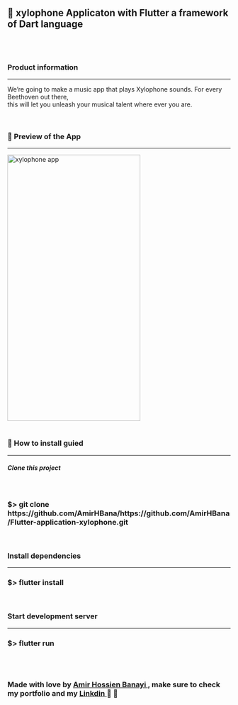 
<h2> 🎹 <strong> xylophone </strong> Applicaton with Flutter a framework of Dart language  </h2>

<br>
<br>

<h3> Product information </h3>

<hr>

<p> We’re going to make a music app that plays Xylophone sounds. For every Beethoven out there,<br>
  this will let you unleash your musical talent where ever you are. </p>

<br>

<h3> 🚀 Preview of the App </h3>

<hr>

<img src="https://private-user-images.githubusercontent.com/140143893/314474162-d4068b8e-1728-4c84-98e8-64c18d3f19be.png?jwt=eyJhbGciOiJIUzI1NiIsInR5cCI6IkpXVCJ9.eyJpc3MiOiJnaXRodWIuY29tIiwiYXVkIjoicmF3LmdpdGh1YnVzZXJjb250ZW50LmNvbSIsImtleSI6ImtleTUiLCJleHAiOjE3MTA5MzI3OTIsIm5iZiI6MTcxMDkzMjQ5MiwicGF0aCI6Ii8xNDAxNDM4OTMvMzE0NDc0MTYyLWQ0MDY4YjhlLTE3MjgtNGM4NC05OGU4LTY0YzE4ZDNmMTliZS5wbmc_WC1BbXotQWxnb3JpdGhtPUFXUzQtSE1BQy1TSEEyNTYmWC1BbXotQ3JlZGVudGlhbD1BS0lBVkNPRFlMU0E1M1BRSzRaQSUyRjIwMjQwMzIwJTJGdXMtZWFzdC0xJTJGczMlMkZhd3M0X3JlcXVlc3QmWC1BbXotRGF0ZT0yMDI0MDMyMFQxMTAxMzJaJlgtQW16LUV4cGlyZXM9MzAwJlgtQW16LVNpZ25hdHVyZT1kOTI0MzMyMmRhZjc4NTkyY2UzOThmMGE0N2MwNDg2NDNiMjBhMGRlYWU3Y2Q4ZmUxNGVjNTdkNTFlN2IwYzZkJlgtQW16LVNpZ25lZEhlYWRlcnM9aG9zdCZhY3Rvcl9pZD0wJmtleV9pZD0wJnJlcG9faWQ9MCJ9.9CmTH2QIRh0tMLHn2Lmzln81kAHtTd_de7dkzegaovU" alt="xylophone app " width="300" height="600">

<br>
<br>

<h3> 👷 How to install guied</h3>

<hr>

<h5> Clone this project </h5>

<br>

<h3> <strong> $> git clone https://github.com/AmirHBana/https://github.com/AmirHBana/Flutter-application-xylophone.git </strong></h3>

<br>

<h3> Install dependencies </h3>

<hr>

<h3> <strong> $> flutter install </strong> </h3>

<br>

<h3> Start development server </h3>

<hr>

<h3> <strong> $> flutter run </strong></h3>

<br>
<br>

<h3>
  <strong> Made with love by <a href="https://github.com/AmirHBana"> Amir Hossien Banayi </a> , make sure to check my portfolio and my <a href="https://www.linkedin.com/in/amirhossien-banayikhalilabad/"> Linkdin </a> 💜 🎹 </strong>
</h3>
